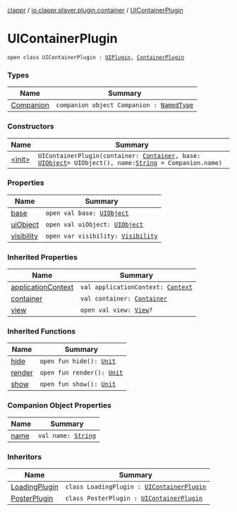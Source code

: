 [clappr](../../index.md) / [io.clappr.player.plugin.container](../index.md) / [UIContainerPlugin](./index.md)

# UIContainerPlugin

`open class UIContainerPlugin : `[`UIPlugin`](../../io.clappr.player.plugin/-u-i-plugin/index.md)`, `[`ContainerPlugin`](../-container-plugin/index.md)

### Types

| Name | Summary |
|---|---|
| [Companion](-companion/index.md) | `companion object Companion : `[`NamedType`](../../io.clappr.player.base/-named-type/index.md) |

### Constructors

| Name | Summary |
|---|---|
| [&lt;init&gt;](-init-.md) | `UIContainerPlugin(container: `[`Container`](../../io.clappr.player.components/-container/index.md)`, base: `[`UIObject`](../../io.clappr.player.base/-u-i-object/index.md)` = UIObject(), name: `[`String`](https://kotlinlang.org/api/latest/jvm/stdlib/kotlin/-string/index.html)` = Companion.name)` |

### Properties

| Name | Summary |
|---|---|
| [base](base.md) | `open val base: `[`UIObject`](../../io.clappr.player.base/-u-i-object/index.md) |
| [uiObject](ui-object.md) | `open val uiObject: `[`UIObject`](../../io.clappr.player.base/-u-i-object/index.md) |
| [visibility](visibility.md) | `open var visibility: `[`Visibility`](../../io.clappr.player.plugin/-u-i-plugin/-visibility/index.md) |

### Inherited Properties

| Name | Summary |
|---|---|
| [applicationContext](../-container-plugin/application-context.md) | `val applicationContext: `[`Context`](https://developer.android.com/reference/android/content/Context.html) |
| [container](../-container-plugin/container.md) | `val container: `[`Container`](../../io.clappr.player.components/-container/index.md) |
| [view](../../io.clappr.player.plugin/-u-i-plugin/view.md) | `open val view: `[`View`](https://developer.android.com/reference/android/view/View.html)`?` |

### Inherited Functions

| Name | Summary |
|---|---|
| [hide](../../io.clappr.player.plugin/-u-i-plugin/hide.md) | `open fun hide(): `[`Unit`](https://kotlinlang.org/api/latest/jvm/stdlib/kotlin/-unit/index.html) |
| [render](../../io.clappr.player.plugin/-u-i-plugin/render.md) | `open fun render(): `[`Unit`](https://kotlinlang.org/api/latest/jvm/stdlib/kotlin/-unit/index.html) |
| [show](../../io.clappr.player.plugin/-u-i-plugin/show.md) | `open fun show(): `[`Unit`](https://kotlinlang.org/api/latest/jvm/stdlib/kotlin/-unit/index.html) |

### Companion Object Properties

| Name | Summary |
|---|---|
| [name](name.md) | `val name: `[`String`](https://kotlinlang.org/api/latest/jvm/stdlib/kotlin/-string/index.html) |

### Inheritors

| Name | Summary |
|---|---|
| [LoadingPlugin](../../io.clappr.player.plugin/-loading-plugin/index.md) | `class LoadingPlugin : `[`UIContainerPlugin`](./index.md) |
| [PosterPlugin](../../io.clappr.player.plugin/-poster-plugin/index.md) | `class PosterPlugin : `[`UIContainerPlugin`](./index.md) |
